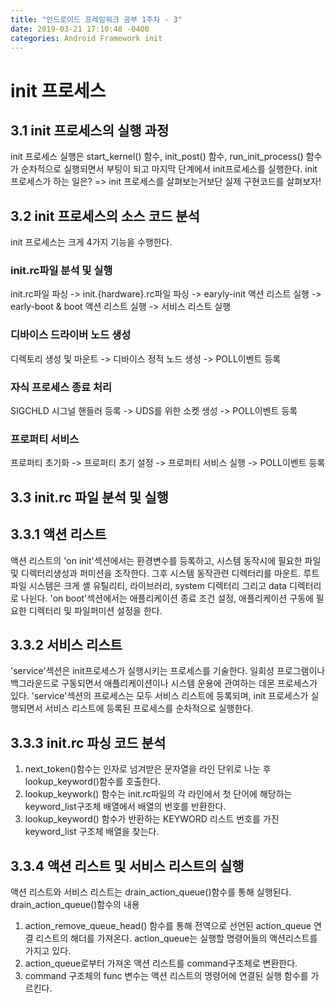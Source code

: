 ```yaml
---
title: "안드로이드 프레임워크 공부 1주차 - 3"
date: 2019-03-21 17:10:48 -0400
categories: Android Framework init
---
```


init 프로세스
=============

3.1 init 프로세스의 실행 과정
-------------

init 프로세스 실행은 start_kernel() 함수, init_post() 함수, run_init_process() 함수가 순차적으로 실행되면서 부팅이 되고 마지막 단계에서 init프로세스를 실행한다.
init 프로세스가 하는 일은?
=> init 프로세스를 살펴보는거보단 실제 구현코드를 살펴보자!

3.2 init 프로세스의 소스 코드 분석
-------------

init 프로세스는 크게 4가지 기능을 수행한다.
### init.rc파일 분석 및 실행
init.rc파일 파싱 -> init.{hardware}.rc파일 파싱 -> earyly-init 액션 리스트 실행 -> early-boot & boot 액션 리스트 실행 -> 서비스 리스트 실행
### 디바이스 드라이버 노드 생성
디렉토리 생성 및 마운트 -> 디바이스 정적 노드 생성 -> POLL이벤트 등록
### 자식 프로세스 종료 처리
SIGCHLD 시그널 핸들러 등록 -> UDS를 위한 소켓 생성 -> POLL이벤트 등록
### 프로퍼티 서비스
프로퍼티 초기화 -> 프로퍼티 초기 설정 -> 프로퍼티 서비스 실행 -> POLL이벤트 등록

3.3 init.rc 파일 분석 및 실행
-------------
## 3.3.1 액션 리스트
액션 리스트의 'on init'섹션에서는 환경변수를 등록하고, 시스템 동작시에 필요한 파일 및 디렉터리생성과 퍼미션을 조작한다. 그후 시스템 동작관련 디렉터리를 마운트.
루트 파일 시스템은 크게 셸 유틸리티, 라이브러리, system 디렉터리 그리고 data 디렉터리로 나뉜다.
'on boot'섹션에서는 애플리케이션 종료 조건 설정, 애플리케이션 구동에 필요한 디렉터리 및 파일퍼미션 설정을 한다.

## 3.3.2 서비스 리스트
'service'섹션은 init프로세스가 실행시키는 프로세스를 기술한다. 일회성 프로그램이나 백그라운드로 구동되면서 애플리케이션이나 시스템 운용에 관여하는 데몬 프로세스가 있다.
'service'섹션의 프로세스는 모두 서비스 리스트에 등록되며, init 프로세스가 실행되면서 서비스 리스트에 등록된 프로세스를 순차적으로 실행한다.

## 3.3.3 init.rc 파싱 코드 분석
1. next_token()함수는 인자로 넘겨받은 문자열을 라인 단위로 나눈 후 lookup_keyword()함수를 호출한다.
2. lookup_keywork() 함수는 init.rc파일의 각 라인에서 첫 단어에 해당하는 keyword_list구조체 배열에서 배열의 번호를 반환한다.
3. lookup_keyword() 함수가 반환하는 KEYWORD 리스트 번호를 가진 keyword_list 구조체 배열을 찾는다.

## 3.3.4 액션 리스트 및 서비스 리스트의 실행
액션 리스트와 서비스 리스트는 drain_action_queue()함수를 통해 실행된다.
drain_action_queue()함수의 내용
1. action_remove_queue_head() 함수를 통해 전역으로 선언된 action_queue 연결 리스트의 해더를 가져온다. action_queue는 실행할 명령어들의 액션리스트를 가지고 있다.
2. action_queue로부터 가져온 액션 리스트를 command구조체로 변환한다.
3. command 구조체의 func 변수는 액션 리스트의 명령어에 연결된 실행 함수를 가르킨다.

